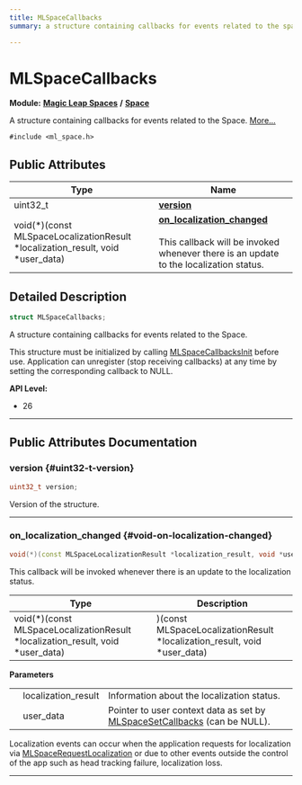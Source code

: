 ```yaml
---
title: MLSpaceCallbacks
summary: a structure containing callbacks for events related to the space. 

---
```


# MLSpaceCallbacks

**Module:** **[Magic Leap Spaces](/versioned_docs/version-14-Jun-2023/api-ref/api/Modules/group___magic_leap_spaces/group___magic_leap_spaces.md)** **/** **[Space](/versioned_docs/version-14-Jun-2023/api-ref/api/Modules/group___magic_leap_spaces/group___space/group___space.md)**



A structure containing callbacks for events related to the Space.  [More...](#detailed-description)


`#include <ml_space.h>`

## Public Attributes

| Type           | Name           |
| -------------- | -------------- |
| uint32_t | **[version](/versioned_docs/version-14-Jun-2023/api-ref/api/Modules/group___magic_leap_spaces/group___space/struct_m_l_space_callbacks.md#uint32-t-version)**  |
| void(*)(const MLSpaceLocalizationResult *localization_result, void *user_data) | **[on_localization_changed](/versioned_docs/version-14-Jun-2023/api-ref/api/Modules/group___magic_leap_spaces/group___space/struct_m_l_space_callbacks.md#void-on-localization-changed)** <br></br>This callback will be invoked whenever there is an update to the localization status.  |

## Detailed Description

```cpp
struct MLSpaceCallbacks;
```

A structure containing callbacks for events related to the Space. 

This structure must be initialized by calling [MLSpaceCallbacksInit](/versioned_docs/version-14-Jun-2023/api-ref/api/Modules/group___magic_leap_spaces/group___space/group___space.md#void-mlspacecallbacksinit) before use. Application can unregister (stop receiving callbacks) at any time by setting the corresponding callback to NULL.




**API Level:**
  * 26




-----------
## Public Attributes Documentation

### version {#uint32-t-version}

```cpp
uint32_t version;
```


Version of the structure. 





-----------

### on_localization_changed {#void-on-localization-changed}

```cpp
void(*)(const MLSpaceLocalizationResult *localization_result, void *user_data) on_localization_changed;
```

This callback will be invoked whenever there is an update to the localization status. 


| Type | Description |
|--|--|
| void(*)(const MLSpaceLocalizationResult *localization_result, void *user_data) | )(const MLSpaceLocalizationResult *localization_result, void *user_data) |


**Parameters**

|  |   |   |
|--|--|--|
|  |localization_result|Information about the localization status. |
|  |user_data|Pointer to user context data as set by [MLSpaceSetCallbacks](/versioned_docs/version-14-Jun-2023/api-ref/api/Modules/group___magic_leap_spaces/group___space/group___space.md#mlresult-mlspacesetcallbacks) (can be NULL). |
Localization events can occur when the application requests for localization via [MLSpaceRequestLocalization](/versioned_docs/version-14-Jun-2023/api-ref/api/Modules/group___magic_leap_spaces/group___space/group___space.md#mlresult-mlspacerequestlocalization) or due to other events outside the control of the app such as head tracking failure, localization loss.





-----------


